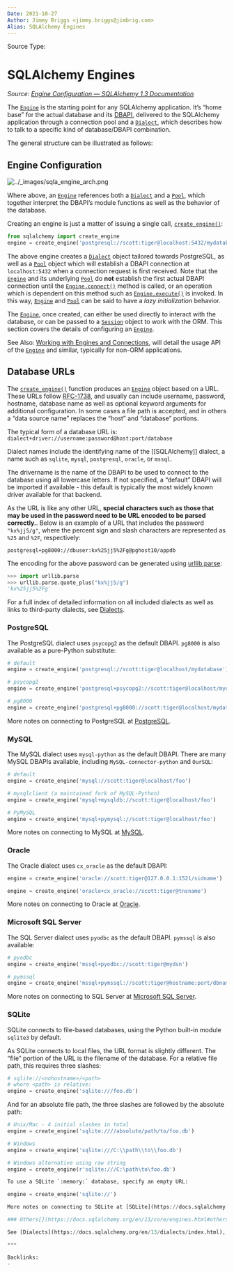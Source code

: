 ```yaml
---
Date: 2021-10-27
Author: Jimmy Briggs <jimmy.briggs@jimbrig.com>
Alias: SQLAlchemy Engines
---
```


Source Type:

# SQLAlchemy Engines

*Source: [Engine Configuration — SQLAlchemy 1.3 Documentation](https://docs.sqlalchemy.org/en/13/core/engines.html)*

The [`Engine`](https://docs.sqlalchemy.org/en/13/core/connections.html#sqlalchemy.engine.Engine "sqlalchemy.engine.Engine") is the starting point for any SQLAlchemy application. It’s “home base” for the actual database and its [DBAPI](https://docs.sqlalchemy.org/en/13/glossary.html#term-DBAPI), delivered to the SQLAlchemy application through a connection pool and a [`Dialect`](https://docs.sqlalchemy.org/en/13/core/internals.html#sqlalchemy.engine.interfaces.Dialect "sqlalchemy.engine.interfaces.Dialect"), which describes how to talk to a specific kind of database/DBAPI combination.

The general structure can be illustrated as follows:

## Engine Configuration

![../_images/sqla_engine_arch.png](https://docs.sqlalchemy.org/en/13/_images/sqla_engine_arch.png)

Where above, an [`Engine`](https://docs.sqlalchemy.org/en/13/core/connections.html#sqlalchemy.engine.Engine "sqlalchemy.engine.Engine") references both a [`Dialect`](https://docs.sqlalchemy.org/en/13/core/internals.html#sqlalchemy.engine.interfaces.Dialect "sqlalchemy.engine.interfaces.Dialect") and a [`Pool`](https://docs.sqlalchemy.org/en/13/core/pooling.html#sqlalchemy.pool.Pool "sqlalchemy.pool.Pool"), which together interpret the DBAPI’s module functions as well as the behavior of the database.

Creating an engine is just a matter of issuing a single call, [`create_engine()`](https://docs.sqlalchemy.org/en/13/core/engines.html#sqlalchemy.create_engine "sqlalchemy.create_engine"):

```python
from sqlalchemy import create_engine
engine = create_engine('postgresql://scott:tiger@localhost:5432/mydatabase')
```

The above engine creates a [`Dialect`](https://docs.sqlalchemy.org/en/13/core/internals.html#sqlalchemy.engine.interfaces.Dialect "sqlalchemy.engine.interfaces.Dialect") object tailored towards PostgreSQL, as well as a [`Pool`](https://docs.sqlalchemy.org/en/13/core/pooling.html#sqlalchemy.pool.Pool "sqlalchemy.pool.Pool") object which will establish a DBAPI connection at `localhost:5432` when a connection request is first received. Note that the [`Engine`](https://docs.sqlalchemy.org/en/13/core/connections.html#sqlalchemy.engine.Engine "sqlalchemy.engine.Engine") and its underlying [`Pool`](https://docs.sqlalchemy.org/en/13/core/pooling.html#sqlalchemy.pool.Pool "sqlalchemy.pool.Pool") do **not** establish the first actual DBAPI connection until the [`Engine.connect()`](https://docs.sqlalchemy.org/en/13/core/connections.html#sqlalchemy.engine.Engine.connect "sqlalchemy.engine.Engine.connect") method is called, or an operation which is dependent on this method such as [`Engine.execute()`](https://docs.sqlalchemy.org/en/13/core/connections.html#sqlalchemy.engine.Engine.execute "sqlalchemy.engine.Engine.execute") is invoked. In this way, [`Engine`](https://docs.sqlalchemy.org/en/13/core/connections.html#sqlalchemy.engine.Engine "sqlalchemy.engine.Engine") and [`Pool`](https://docs.sqlalchemy.org/en/13/core/pooling.html#sqlalchemy.pool.Pool "sqlalchemy.pool.Pool") can be said to have a _lazy initialization_ behavior.

The [`Engine`](https://docs.sqlalchemy.org/en/13/core/connections.html#sqlalchemy.engine.Engine "sqlalchemy.engine.Engine"), once created, can either be used directly to interact with the database, or can be passed to a [`Session`](https://docs.sqlalchemy.org/en/13/orm/session_api.html#sqlalchemy.orm.session.Session "sqlalchemy.orm.session.Session") object to work with the ORM. This section covers the details of configuring an [`Engine`](https://docs.sqlalchemy.org/en/13/core/connections.html#sqlalchemy.engine.Engine "sqlalchemy.engine.Engine"). 

See Also: [Working with Engines and Connections](https://docs.sqlalchemy.org/en/13/core/connections.html), will detail the usage API of the [`Engine`](https://docs.sqlalchemy.org/en/13/core/connections.html#sqlalchemy.engine.Engine "sqlalchemy.engine.Engine") and similar, typically for non-ORM applications.

## Database URLs

The [`create_engine()`](https://docs.sqlalchemy.org/en/13/core/engines.html#sqlalchemy.create_engine "sqlalchemy.create_engine") function produces an [`Engine`](https://docs.sqlalchemy.org/en/13/core/connections.html#sqlalchemy.engine.Engine "sqlalchemy.engine.Engine") object based on a URL. These URLs follow [RFC-1738](http://rfc.net/rfc1738.html), and usually can include username, password, hostname, database name as well as optional keyword arguments for additional configuration. In some cases a file path is accepted, and in others a “data source name” replaces the “host” and “database” portions. 

The typical form of a database URL is: `dialect+driver://username:password@host:port/database`

Dialect names include the identifying name of the [[SQLAlchemy]] dialect, a name such as `sqlite`, `mysql`, `postgresql`, `oracle`, or `mssql`. 

The drivername is the name of the DBAPI to be used to connect to the database using all lowercase letters. If not specified, a “default” DBAPI will be imported if available - this default is typically the most widely known driver available for that backend.

As the URL is like any other URL, **special characters such as those that may be used in the password need to be URL encoded to be parsed correctly.**. Below is an example of a URL that includes the password `"kx%jj5/g"`, where the percent sign and slash characters are represented as `%25` and `%2F`, respectively:

`postgresql+pg8000://dbuser:kx%25jj5%2Fg@pghost10/appdb`

The encoding for the above password can be generated using [urllib.parse](https://docs.python.org/3/library/urllib.parse.html):

```python
>>> import urllib.parse
>>> urllib.parse.quote_plus("kx%jj5/g")
'kx%25jj5%2Fg'
```

For a full index of detailed information on all included dialects as well as links to third-party dialects, see [Dialects](https://docs.sqlalchemy.org/en/13/dialects/index.html).

### PostgreSQL

The PostgreSQL dialect uses `psycopg2` as the default DBAPI. `pg8000` is also available as a pure-Python substitute:

```python
# default
engine = create_engine('postgresql://scott:tiger@localhost/mydatabase')

# psycopg2
engine = create_engine('postgresql+psycopg2://scott:tiger@localhost/mydatabase')

# pg8000
engine = create_engine('postgresql+pg8000://scott:tiger@localhost/mydatabase')
```

More notes on connecting to PostgreSQL at [PostgreSQL](https://docs.sqlalchemy.org/en/13/dialects/postgresql.html).

### MySQL

The MySQL dialect uses `mysql-python` as the default DBAPI. There are many MySQL DBAPIs available, including `MySQL-connector-python` and `OurSQL`:

```python
# default
engine = create_engine('mysql://scott:tiger@localhost/foo')

# mysqlclient (a maintained fork of MySQL-Python)
engine = create_engine('mysql+mysqldb://scott:tiger@localhost/foo')

# PyMySQL
engine = create_engine('mysql+pymysql://scott:tiger@localhost/foo')
```

More notes on connecting to MySQL at [MySQL](https://docs.sqlalchemy.org/en/13/dialects/mysql.html).

### Oracle

The Oracle dialect uses `cx_oracle` as the default DBAPI:

```python
engine = create_engine('oracle://scott:tiger@127.0.0.1:1521/sidname')

engine = create_engine('oracle+cx_oracle://scott:tiger@tnsname')
```

More notes on connecting to Oracle at [Oracle](https://docs.sqlalchemy.org/en/13/dialects/oracle.html).

### Microsoft SQL Server

The SQL Server dialect uses `pyodbc` as the default DBAPI. `pymssql` is also available:

```python
# pyodbc
engine = create_engine('mssql+pyodbc://scott:tiger@mydsn')

# pymssql
engine = create_engine('mssql+pymssql://scott:tiger@hostname:port/dbname')
```

More notes on connecting to SQL Server at [Microsoft SQL Server](https://docs.sqlalchemy.org/en/13/dialects/mssql.html).

### SQLite

SQLite connects to file-based databases, using the Python built-in module `sqlite3` by default.

As SQLite connects to local files, the URL format is slightly different. The “file” portion of the URL is the filename of the database. For a relative file path, this requires three slashes:

```python
# sqlite://<nohostname>/<path>
# where <path> is relative:
engine = create_engine('sqlite:///foo.db')
```

And for an absolute file path, the three slashes are followed by the absolute path:

```python
# Unix/Mac - 4 initial slashes in total
engine = create_engine('sqlite:////absolute/path/to/foo.db')

# Windows
engine = create_engine('sqlite:///C:\\path\\to\\foo.db')

# Windows alternative using raw string
engine = create_engine(r'sqlite:///C:\path\to\foo.db')

To use a SQLite `:memory:` database, specify an empty URL:

engine = create_engine('sqlite://')

More notes on connecting to SQLite at [SQLite](https://docs.sqlalchemy.org/en/13/dialects/sqlite.html).

### Others[](https://docs.sqlalchemy.org/en/13/core/engines.html#others "Permalink to this headline")

See [Dialects](https://docs.sqlalchemy.org/en/13/dialects/index.html), the top-level page for all additional dialect documentation.

***

Backlinks:
-	